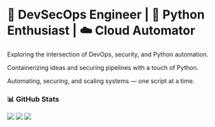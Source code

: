 # 🚀 DevSecOps Engineer | 🐍 Python Enthusiast | ☁️ Cloud Automator

Exploring the intersection of DevOps, security, and Python automation.

Containerizing ideas and securing pipelines with a touch of Python.

Automating, securing, and scaling systems — one script at a time.

### 📊 GitHub Stats

![](https://github-readme-stats.vercel.app/api?username=funnyruler&show_icons=true&theme=tokyonight&hide_border=true&count_private=true)
![](https://github-readme-streak-stats.herokuapp.com/?user=funnyruler&theme=tokyonight&hide_border=true)
![](https://github-readme-stats.vercel.app/api/top-langs/?username=funnyruler&layout=compact&theme=tokyonight&hide_border=true)

